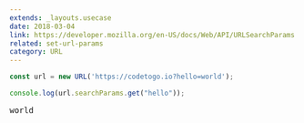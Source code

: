 ```yaml
---
extends: _layouts.usecase
date: 2018-03-04
link: https://developer.mozilla.org/en-US/docs/Web/API/URLSearchParams
related: set-url-params
category: URL
---
```



```javascript
const url = new URL('https://codetogo.io?hello=world');

console.log(url.searchParams.get("hello"));
```
<pre class="output">world</pre>
